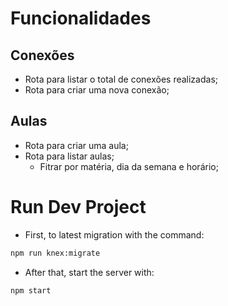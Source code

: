 # Funcionalidades

## Conexões
- Rota para listar o total de conexões realizadas;
- Rota para criar uma nova conexão;

## Aulas
- Rota para criar uma aula;
- Rota para listar aulas;
  - Fitrar por matéria, dia da semana e horário;

# Run Dev Project

- First, to latest migration with the command:
```bash
npm run knex:migrate
```

- After that, start the server with:
```bash
npm start
```